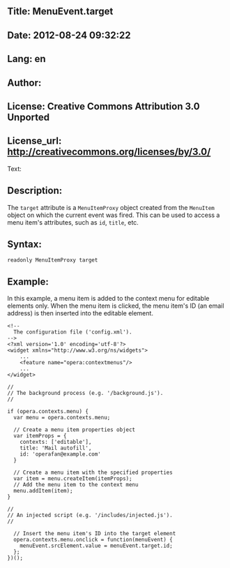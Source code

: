 Title: MenuEvent.target
----
Date: 2012-08-24 09:32:22
----
Lang: en
----
Author: 
----
License: Creative Commons Attribution 3.0 Unported
----
License_url: http://creativecommons.org/licenses/by/3.0/
----
Text:

<h2>Description:</h2>

<p>The <code>target</code> attribute is a <code>MenuItemProxy</code> object created from the <code>MenuItem</code> object on which the current event was fired. This can be used to access a menu item&#39;s attributes, such as <code>id</code>, <code>title</code>, etc.</p>

<h2>Syntax:</h2>

<p><code>readonly MenuItemProxy target</code></p>

<h2>Example:</h2>

<p>In this example, a menu item is added to the context menu for editable elements only. When the menu item is clicked, the menu item&#39;s ID (an email address) is then inserted into the editable element.</p>

<pre><code>&lt;!-- 
  The configuration file (&#39;config.xml&#39;).
--&gt;
&lt;?xml version=&#39;1.0&#39; encoding=&#39;utf-8&#39;?&gt;
&lt;widget xmlns=&quot;http://www.w3.org/ns/widgets&quot;&gt;
    ...
    &lt;feature name=&quot;opera:contextmenus&quot;/&gt;
    ...
&lt;/widget&gt;</code></pre>    

<pre><code>//
// The background process (e.g. &#39;/background.js&#39;). 
//

if (opera.contexts.menu) {
  var menu = opera.contexts.menu;
  
  // Create a menu item properties object
  var itemProps = {
    contexts: [&#39;editable&#39;],
    title: &#39;Mail autofill&#39;,
    id: &#39;operafan@example.com&#39;
  }

  // Create a menu item with the specified properties
  var item = menu.createItem(itemProps);
  // Add the menu item to the context menu
  menu.addItem(item);
}</code></pre>

<pre><code>//
// An injected script (e.g. &#39;/includes/injected.js&#39;).
//

  // Insert the menu item&#39;s ID into the target element
  opera.contexts.menu.onclick = function(menuEvent) {
    menuEvent.srcElement.value = menuEvent.target.id;
  };
})();</code></pre>
